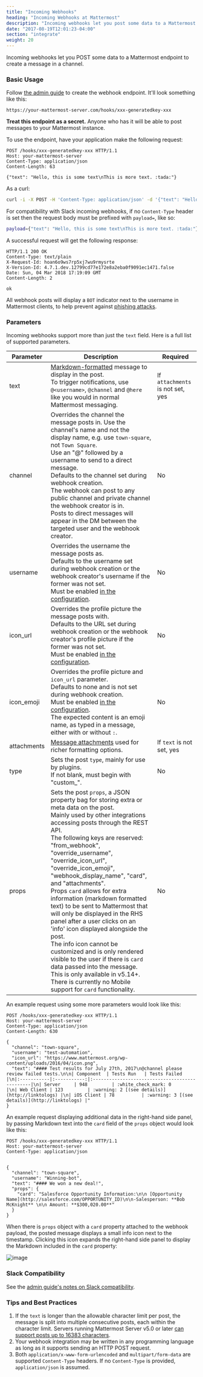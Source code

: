 ```yaml
---
title: "Incoming Webhooks"
heading: "Incoming Webhooks at Mattermost"
description: "Incoming webhooks let you post some data to a Mattermost endpoint to create a message in a channel."
date: "2017-08-19T12:01:23-04:00"
section: "integrate"
weight: 20
---
```


Incoming webhooks let you POST some data to a Mattermost endpoint to create a message in a channel.

### Basic Usage

Follow [the admin guide](https://docs.mattermost.com/developer/webhooks-incoming.html#simple-incoming-webhook) to create the webhook endpoint. It'll look something like this:

```
https://your-mattermost-server.com/hooks/xxx-generatedkey-xxx
```

__Treat this endpoint as a secret.__ Anyone who has it will be able to post messages to your Mattermost instance.

To use the endpoint, have your application make the following request:

```http
POST /hooks/xxx-generatedkey-xxx HTTP/1.1
Host: your-mattermost-server
Content-Type: application/json
Content-Length: 63

{"text": "Hello, this is some text\nThis is more text. :tada:"}
```

As a curl:

```bash
curl -i -X POST -H 'Content-Type: application/json' -d '{"text": "Hello, this is some text\nThis is more text. :tada:"}' http://{your-mattermost-site}/hooks/xxx-generatedkey-xxx
```

For compatibility with Slack incoming webhooks, if no `Content-Type` header is set then the request body must be prefixed with `payload=`, like so:

```bash
payload={"text": "Hello, this is some text\nThis is more text. :tada:"}
```

A successful request will get the following response:

```http
HTTP/1.1 200 OK
Content-Type: text/plain
X-Request-Id: hoan6o9ws7rp5xj7wu9rmysrte
X-Version-Id: 4.7.1.dev.12799cd77e172e8a2eba0f9091ec1471.false
Date: Sun, 04 Mar 2018 17:19:09 GMT
Content-Length: 2

ok
```

All webhook posts will display a `BOT` indicator next to the username in Mattermost clients, to help prevent against [phishing attacks](https://en.wikipedia.org/wiki/Phishing).

### Parameters

Incoming webhooks support more than just the `text` field. Here is a full list of supported parameters.

| Parameter | Description | Required |
|---|---|---|
| text | [Markdown-formatted](https://docs.mattermost.com/help/messaging/formatting-text.html) message to display in the post.<br> To trigger notifications, use `@<username>`, `@channel` and `@here` like you would in normal Mattermost messaging. | If `attachments` is not set, yes |
| channel | Overrides the channel the message posts in. Use the channel's name and not the display name, e.g. use `town-square`, not `Town Square`.<br> Use an "@" followed by a username to send to a direct message.<br> Defaults to the channel set during webhook creation.<br> The webhook can post to any public channel and private channel the webhook creator is in.<br> Posts to direct messages will appear in the DM between the targeted user and the webhook creator. | No |
| username | Overrides the username the message posts as.<br> Defaults to the username set during webhook creation or the webhook creator's username if the former was not set.<br> Must be enabled [in the configuration](https://docs.mattermost.com/administration/config-settings.html#enable-integrations-to-override-usernames). | No |
| icon\_url | Overrides the profile picture the message posts with.<br> Defaults to the URL set during webhook creation or the webhook creator's profile picture if the former was not set.<br> Must be enabled [in the configuration](https://docs.mattermost.com/administration/config-settings.html#enable-integrations-to-override-profile-picture-icons). | No |
| icon\_emoji | Overrides the profile picture and `icon_url` parameter.<br> Defaults to none and is not set during webhook creation.<br> Must be enabled [in the configuration](https://docs.mattermost.com/administration/config-settings.html#enable-integrations-to-override-profile-picture-icons).<br> The expected content is an emoji name, as typed in a message, either with or without `:`. | No |
| attachments | [Message attachments](https://docs.mattermost.com/developer/message-attachments.html) used for richer formatting options. | If `text` is not set, yes |
| type | Sets the post `type`, mainly for use by plugins.<br> If not blank, must begin with "custom\_". | No |
| props | Sets the post `props`, a JSON property bag for storing extra or meta data on the post.<br> Mainly used by other integrations accessing posts through the REST API.<br> The following keys are reserved: "from\_webhook", "override\_username", "override\_icon\_url", "override\_icon\_emoji", "webhook\_display\_name", "card", and "attachments".<br> Props `card` allows for extra information (markdown formatted text) to be sent to Mattermost that will only be displayed in the RHS panel after a user clicks on an 'info' icon displayed alongside the post.<br> The info icon cannot be customized and is only rendered visible to the user if there is `card` data passed into the message.<br> This is only available in v5.14+.<br> There is currently no Mobile support for `card` functionality. | No |


An example request using some more parameters would look like this:

```http
POST /hooks/xxx-generatedkey-xxx HTTP/1.1
Host: your-mattermost-server
Content-Type: application/json
Content-Length: 630

{
  "channel": "town-square",
  "username": "test-automation",
  "icon_url": "https://www.mattermost.org/wp-content/uploads/2016/04/icon.png",
  "text": "#### Test results for July 27th, 2017\n@channel please review failed tests.\n\n| Component  | Tests Run   | Tests Failed                                   |\n|:-----------|:-----------:|:-----------------------------------------------|\n| Server     | 948         | :white_check_mark: 0                           |\n| Web Client | 123         | :warning: 2 [(see details)](http://linktologs) |\n| iOS Client | 78          | :warning: 3 [(see details)](http://linktologs) |"
}
```

An example request displaying additional data in the right-hand side panel, by passing Markdown text into the `card` field of the `props` object would look like this:

```http
POST /hooks/xxx-generatedkey-xxx HTTP/1.1
Host: your-mattermost-server
Content-Type: application/json


{
  "channel": "town-square",
  "username": "Winning-bot",
  "text": "#### We won a new deal!",
  "props": {
    "card": "Salesforce Opportunity Information:\n\n [Opportunity Name](http://salesforce.com/OPPORTUNITY_ID)\n\n-Salesperson: **Bob McKnight** \n\n Amount: **$300,020.00**"
  }
}
```

When there is `props` object with a `card` property attached to the webhook payload, the posted message displays a small info icon next to the timestamp. Clicking this icon expands the right-hand side panel to display the Markdown included in the `card` property:

![image](https://user-images.githubusercontent.com/915956/64055959-ec0cfe80-cb44-11e9-8ee3-b64d47c86032.png)

### Slack Compatibility

See the [admin guide's notes on Slack compatibility](https://docs.mattermost.com/developer/webhooks-incoming.html#slack-compatibility).

### Tips and Best Practices

1. If the `text` is longer than the allowable character limit per post, the message is split into multiple consecutive posts, each within the character limit. Servers running Mattermost Server v5.0 or later [can support posts up to 16383 characters](https://docs.mattermost.com/administration/important-upgrade-notes.html).
2. Your webhook integration may be written in any programming language as long as it supports sending an HTTP POST request.
3. Both `application/x-www-form-urlencoded` and `multipart/form-data` are supported `Content-Type` headers. If no `Content-Type` is provided, `application/json` is assumed.
